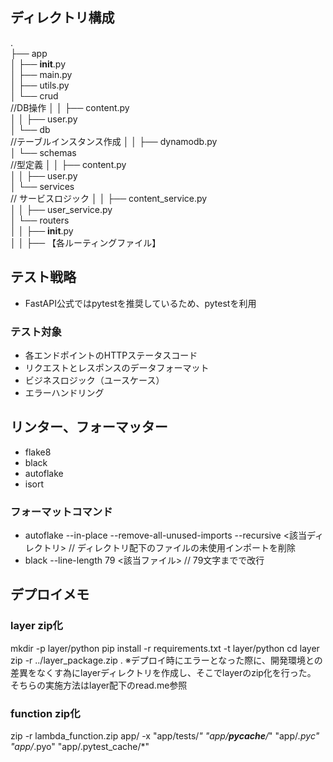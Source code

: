 ## ディレクトリ構成
.<br>
├── app<br>
│   ├── __init__.py<br>
│   ├── main.py<br>
│   ├── utils.py<br>
│   └── crud<br> //DB操作
│   │   ├── content.py<br>
│   │   ├── user.py<br>
│   └── db<br> //テーブルインスタンス作成
│   │   ├── dynamodb.py<br>
│   └── schemas<br> //型定義
│   │   ├── content.py<br>
│   │   ├── user.py<br>
│   └── services<br> // サービスロジック
│   │   ├── content_service.py<br>
│   │   ├── user_service.py<br>
│   └── routers<br>
│   │   ├── __init__.py<br>
│   │   ├── 【各ルーティングファイル】<br>

## テスト戦略
- FastAPI公式ではpytestを推奨しているため、pytestを利用

### テスト対象
- 各エンドポイントのHTTPステータスコード
- リクエストとレスポンスのデータフォーマット
- ビジネスロジック（ユースケース）
- エラーハンドリング

## リンター、フォーマッター
- flake8
- black
- autoflake
- isort

### フォーマットコマンド
- autoflake --in-place --remove-all-unused-imports --recursive <該当ディレクトリ> // ディレクトリ配下のファイルの未使用インポートを削除
- black --line-length 79 <該当ファイル> // 79文字までで改行

## デプロイメモ
### layer zip化
mkdir -p layer/python
pip install -r requirements.txt -t layer/python
cd layer
zip -r ../layer_package.zip .
※デプロイ時にエラーとなった際に、開発環境との差異をなくす為にlayerディレクトリを作成し、そこでlayerのzip化を行った。
そちらの実施方法はlayer配下のread.me参照

### function zip化
zip -r lambda_function.zip app/ -x "app/tests/*" "app/__pycache__/*" "app/*.pyc" "app/*.pyo" "app/.pytest_cache/*"
